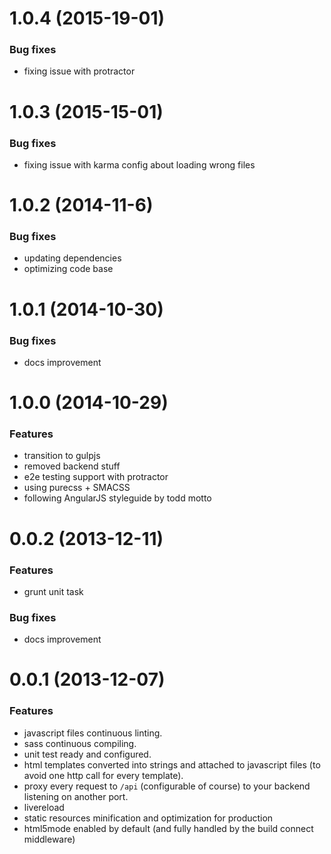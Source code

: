 # 1.0.4 (2015-19-01)

### Bug fixes

* fixing issue with protractor

# 1.0.3 (2015-15-01)

### Bug fixes

* fixing issue with karma config about loading wrong files

# 1.0.2 (2014-11-6)

### Bug fixes

* updating dependencies
* optimizing code base

# 1.0.1 (2014-10-30)

### Bug fixes

* docs improvement

# 1.0.0 (2014-10-29)

### Features

* transition to gulpjs
* removed backend stuff
* e2e testing support with protractor
* using purecss + SMACSS
* following AngularJS styleguide by todd motto

# 0.0.2 (2013-12-11)

### Features

* grunt unit task

### Bug fixes

* docs improvement


# 0.0.1 (2013-12-07)

### Features

* javascript files continuous linting.
* sass continuous compiling.
* unit test ready and configured.
* html templates converted into strings and attached to javascript files (to avoid one http call for every template).
* proxy every request to `/api` (configurable of course) to your backend listening on another port.
* livereload
* static resources minification and optimization for production
* html5mode enabled by default (and fully handled by the build connect middleware)
